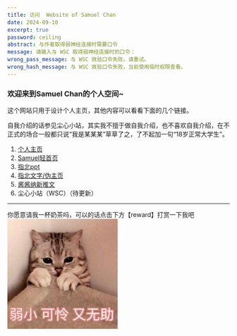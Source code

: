 ```yaml
---
title: 访问  Website of Samuel Chan
date: 2024-09-10 
excerpt: true
password: ceiling
abstract: 与作者取得弱神经连接时需要口令
message: 请输入与 WSC 取得弱神经连接时的口令：
wrong_pass_message: 与 WSC 效验口令失败，请重试。
wrong_hash_message: 与 WSC 效验口令失败，当前使用临时权限查看。
---
```


<h3>欢迎来到Samuel Chan的个人空间~</h3>这个网站只用于设计个人主页，其他内容可以看看下面的几个链接。

自我介绍的话参见尘心小站，其实我不擅于做自我介绍，也不喜欢自我介绍，在不正式的场合一般都只说“我是某某某”草草了之，了不起加一句“18岁正常大学生”。

1. [个人主页](https://xinchen-sea.github.io/)<br>
2. [Samuel轻首页](https://xinchen-sea.github.io/my-nav/)<br>
3. [指北ppt](https://xinchen-sea.github.io/slides/)<br>
4. [指北文字/伪主页](https://xinchen-sea.github.io/SamuelChan/zhibei/)<br>
5. [酱酱纳新推文](https://xinchen-sea.github.io/pingjiang-welcome/)<br>
6. 尘心小站（WSC）（待更新）<br>

---

你愿意请我一杯奶茶吗，可以的话点击下方【reward】打赏一下我吧
<img src="/img/R.jpg"></img>